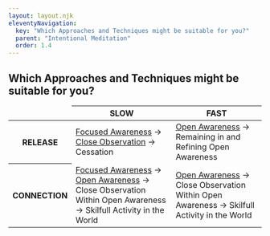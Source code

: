 ```yaml
---
layout: layout.njk
eleventyNavigation:
  key: "Which Approaches and Techniques might be suitable for you?"
  parent: "Intentional Meditation"
  order: 1.4
---
```


<h2>Which Approaches and Techniques might be suitable for you?</h2>

<table class="table table-success table-striped m-4">
    <thead>
        <tr>
            <td></td>
            <th scope="col">SLOW</th>
            <th scope="col">FAST</th>
        </tr>
    </thead>
    <tbody class="table-group-divider">
        <tr>
            <th scope="row">RELEASE</th>
            <td><a href="/commons/meditation/focused-awareness/">Focused Awareness</a> &#8594; <a
                    href="/commons/meditation/close-observation">Close Observation</a> &#8594; Cessation</td>
            <td><a href="/commons/meditation/open-awareness/">Open Awareness</a> &#8594; Remaining in and Refining Open Awareness</td>
        </tr>
        <tr>
            <th scope="row">CONNECTION</th>
            <td><a href="/commons/meditation/focused-awareness/">Focused Awareness</a> &#8594; <a
                    href="/commons/meditation/open-awareness/">Open Awareness</a>  &#8594; Close Observation Within Open Awareness &#8594;
                Skilfull Activity in the World</td>
            <td><a href="/commons/meditation/open-awareness/">Open Awareness</a>  &#8594; Close Observation Within Open Awareness &#8594;
                Skilfull Activity in the World</td>
        </tr>
    </tbody>
</table>
